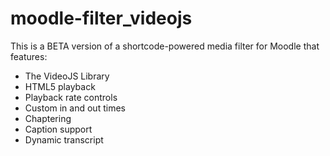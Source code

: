# moodle-filter_videojs #

This is a BETA version of a shortcode-powered media filter for Moodle that features:

 - The VideoJS Library
 - HTML5 playback
 - Playback rate controls
 - Custom in and out times
 - Chaptering
 - Caption support
 - Dynamic transcript
